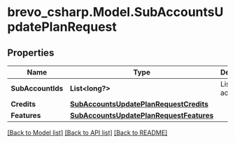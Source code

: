 # brevo_csharp.Model.SubAccountsUpdatePlanRequest
## Properties

Name | Type | Description | Notes
------------ | ------------- | ------------- | -------------
**SubAccountIds** | **List&lt;long?&gt;** | List of sub-account ids | [optional] 
**Credits** | [**SubAccountsUpdatePlanRequestCredits**](SubAccountsUpdatePlanRequestCredits.md) |  | [optional] 
**Features** | [**SubAccountsUpdatePlanRequestFeatures**](SubAccountsUpdatePlanRequestFeatures.md) |  | [optional] 

[[Back to Model list]](../README.md#documentation-for-models) [[Back to API list]](../README.md#documentation-for-api-endpoints) [[Back to README]](../README.md)

